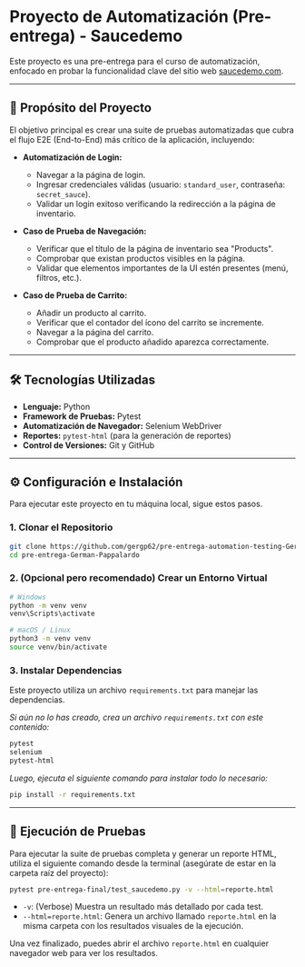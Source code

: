 # Proyecto de Automatización (Pre-entrega) - Saucedemo

Este proyecto es una pre-entrega para el curso de automatización, enfocado en probar la funcionalidad clave del sitio web [saucedemo.com](https://www.saucedemo.com/).

---

## 🎯 Propósito del Proyecto

El objetivo principal es crear una suite de pruebas automatizadas que cubra el flujo E2E (End-to-End) más crítico de la aplicación, incluyendo:

* **Automatización de Login:**
    * Navegar a la página de login.
    * Ingresar credenciales válidas (usuario: `standard_user`, contraseña: `secret_sauce`).
    * Validar un login exitoso verificando la redirección a la página de inventario.

* **Caso de Prueba de Navegación:**
    * Verificar que el título de la página de inventario sea "Products".
    * Comprobar que existan productos visibles en la página.
    * Validar que elementos importantes de la UI estén presentes (menú, filtros, etc.).

* **Caso de Prueba de Carrito:**
    * Añadir un producto al carrito.
    * Verificar que el contador del ícono del carrito se incremente.
    * Navegar a la página del carrito.
    * Comprobar que el producto añadido aparezca correctamente.

---

## 🛠️ Tecnologías Utilizadas

* **Lenguaje:** Python
* **Framework de Pruebas:** Pytest
* **Automatización de Navegador:** Selenium WebDriver
* **Reportes:** `pytest-html` (para la generación de reportes)
* **Control de Versiones:** Git y GitHub

---

## ⚙️ Configuración e Instalación

Para ejecutar este proyecto en tu máquina local, sigue estos pasos.

### 1. Clonar el Repositorio
```bash
git clone https://github.com/gergp62/pre-entrega-automation-testing-German-Pappalardo.git
cd pre-entrega-German-Pappalardo
```

### 2. (Opcional pero recomendado) Crear un Entorno Virtual
```bash
# Windows
python -m venv venv
venv\Scripts\activate

# macOS / Linux
python3 -m venv venv
source venv/bin/activate
```

### 3. Instalar Dependencias
Este proyecto utiliza un archivo `requirements.txt` para manejar las dependencias.

*Si aún no lo has creado, crea un archivo `requirements.txt` con este contenido:*
```txt
pytest
selenium
pytest-html
```

*Luego, ejecuta el siguiente comando para instalar todo lo necesario:*
```bash
pip install -r requirements.txt
```

---

## 🚀 Ejecución de Pruebas

Para ejecutar la suite de pruebas completa y generar un reporte HTML, utiliza el siguiente comando desde la terminal (asegúrate de estar en la carpeta raíz del proyecto):

```bash
pytest pre-entrega-final/test_saucedemo.py -v --html=reporte.html
```

* `-v`: (Verbose) Muestra un resultado más detallado por cada test.
* `--html=reporte.html`: Genera un archivo llamado `reporte.html` en la misma carpeta con los resultados visuales de la ejecución.

Una vez finalizado, puedes abrir el archivo `reporte.html` en cualquier navegador web para ver los resultados.